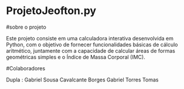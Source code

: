 # ProjetoJeofton.py

#sobre o projeto

Este projeto consiste em uma calculadora interativa desenvolvida em Python, com o objetivo de fornecer funcionalidades básicas de cálculo aritmético, juntamente com a capacidade de calcular áreas de formas geométricas simples e o Índice de Massa Corporal (IMC).

#Colaboradores

Dupla : Gabriel Sousa Cavalcante Borges Gabriel Torres Tomas  
